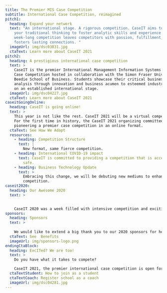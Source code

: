 ```yaml
---
title: The Premier MIS Case Competition
subtitle: International Case Competition, reimagined
pitch1:
  heading: Expand your network
  text: "An international stage. A rigorous competition. CaseIT aims to challenge
    your traditional thinking to foster analytic skills and experience. CaseIT’s
    week-long competition leaves competitors with passion, fulfillment, and
    fosters lasting connections. "
  imageUrl: img/dsc03831.jpg
  ctaText: Learn more about CaseIT 2021
pitch2:
  heading: A prestigious international case competition
  text: >
    CaseIT is the premier International Management Information Systems (MIS)
    Case Competition hosted in collaboration with the Simon Fraser University
    Beedie School of Business. Students showcase their critical business case
    analysis through innovation and business acumen to esteemed industry judges
    on an established international stage.
  imageUrl: img/dsc04227.jpg
  ctaText: Learn more about CaseIT 2021
caseitGoingOnline:
  heading: CaseIT is going online!
  text: >
    This year is not like the rest. CaseIT 2021 will be a virtual competition!
    For the first time in history, the CaseIT 2021 organizing committee will be
    pioneering a premier case competition in an online format.
  ctaText: See How We Adapt
  resources:
    - heading: Competition Structure
      text: |
        New format, same fierce competition.
    - heading: International COVID-19 impact
      text: CaseIT is committed to providing a competition that is accessible and
        safe.
    - heading: Business Technology Update
      text: >
        Embracing this change, we will be debuting new mediums to enhance our
        competition.
caseit2020:
  heading: Our Awesome 2020
  text: >
    

    CaseIT 2020 was a week filled with intensive competition and exciting events. The premiere of our ExchangeIT event provided competitor engagement like never before. Students showcased their innovation and passion to esteemed industry judges with Indiana University taking first place. 
sponsors:
  heading: Sponsors
  text: >
    
    We would like to extend a big thank you to our 2020 sponsors for helping us create a phenomenal event. Your involvement has helped CaseIT create connections and inspire learning and growth for 872 undergraduate competitors, representing 47 universities, and 19 countries since 2004.
  ctaText: See  Benefits
  imageUrl: img/sponsors-logo.png
endingCtaBlock:
  heading: ExcITed? We are too!
  text: >
    Do you have what it takes to compete? 

    CaseIT 2021, the premier international case competition is open for applications. 
  ctaTextStudent: How to join as a student
  ctaTextCoach: Register school as a coach
  imageUrl: img/dsc04281.jpg
---
```


